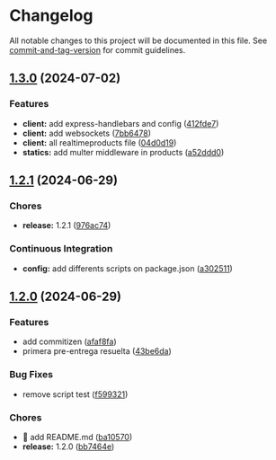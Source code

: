 # Changelog

All notable changes to this project will be documented in this file. See [commit-and-tag-version](https://github.com/absolute-version/commit-and-tag-version) for commit guidelines.

## [1.3.0](https://github.com/AllanNara/PF-Backend/compare/v1.2.1...v1.3.0) (2024-07-02)


### Features

* **client:** add express-handlebars and config ([412fde7](https://github.com/AllanNara/PF-Backend/commit/412fde75dea2027c5426fc83f59dd9d8164953f9))
* **client:** add websockets ([7bb6478](https://github.com/AllanNara/PF-Backend/commit/7bb64783c6910d5d7098e980072cb28829f1dd45))
* **client:** all realtimeproducts file ([04d0d19](https://github.com/AllanNara/PF-Backend/commit/04d0d19d52dfeccb1e807bf3e44d92b198e29d0d))
* **statics:** add multer middleware in products ([a52ddd0](https://github.com/AllanNara/PF-Backend/commit/a52ddd0d512165241746e968faad8ae5f8f31b42))

## [1.2.1](https://github.com/AllanNara/PF-Backend/compare/v1.2.0...v1.2.1) (2024-06-29)

### Chores

* **release:** 1.2.1 ([976ac74](https://github.com/AllanNara/PF-Backend/commit/976ac7432fd06273a1b1d545db9654f44cde05c1))

### Continuous Integration

* **config:** add differents scripts on package.json ([a302511](https://github.com/AllanNara/PF-Backend/commit/a30251184c2de7c9c137bb7aafae52b4ce49e390))
## [1.2.0](https://github.com/AllanNara/PF-Backend/compare/ba105706d5f8b4166e0538ed0758e65d9c1531dc...v1.2.0) (2024-06-29)

### Features

* add commitizen ([afaf8fa](https://github.com/AllanNara/PF-Backend/commit/afaf8fa82ffa66116cd011ebd2581e6ad3f39de1))
* primera pre-entrega resuelta ([43be6da](https://github.com/AllanNara/PF-Backend/commit/43be6dae3647fb626a479df6356fcfb63b37944e))

### Bug Fixes

* remove script test ([f599321](https://github.com/AllanNara/PF-Backend/commit/f5993212995851f83b0b04234fc42314ec97ec78))

### Chores

* :memo: add README.md ([ba10570](https://github.com/AllanNara/PF-Backend/commit/ba105706d5f8b4166e0538ed0758e65d9c1531dc))
* **release:** 1.2.0 ([bb7464e](https://github.com/AllanNara/PF-Backend/commit/bb7464e9af4520c9176c79dcfb6a3a390aebe549))
